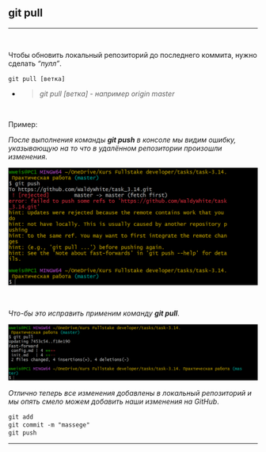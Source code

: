 ## git pull
---
<br>

Чтобы обновить локальный репозиторий до последнего коммита, нужно сделать *“пулл”*.

```bash=
git pull [ветка]
```
- >*git pull [ветка] - например origin master*

<br>

 Пример:

*После выполнения команды **git push** в консоле мы видим ошибку, указывающую на то что в удалённом репозитории произошли изменения*.

![git push error](git.pull.error.PNG)

<br>

*Что-бы это исправить применим команду **git pull***.

![git pull](git.pull.PNG)

*Отлично теперь все изменения добавлены в локальный репозиторий и мы опять смело можем добавить наши изменения на GitHub*.

```bash=
git add
git commit -m "massege"
git push
```

---